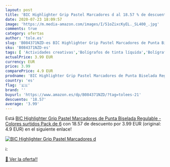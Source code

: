 ```yaml
---
layout: post
title: 'BIC Highlighter Grip Pastel Marcadores d al 18.57 % de descuento'
date: 2020-07-23 18:09:57
image: 'https://m.media-amazon.com/images/I/51oZixcKyEL._SL400_.jpg'
comments: true
category: ofertas
author: 'tole.es'
slug: 'B084371NZD-es BIC Highlighter Grip Pastel Marcadores de Punta Biselada...'
sku: 'B084371NZD-es'
tags: [ 'Actividades creativas','Bolígrafos de tinta líquida','Bolígrafos y recambios','Bolígrafos, lápices y útiles de escritura','Juguetes','Juguetes y juegos','Material de educación infantil','Material de escritura y dibujo para niños','Material escolar y educativo','Mosaicos para niños','Oficina y papelería','Pinturas','Rotuladores de colores para niños','Témperas y pinturas para murales','bic','highlighter', ]
actualPrice: 3.99 EUR
currency: EUR
price: 3.99
comparePrice: 4.9 EUR
prodname: 'BIC Highlighter Grip Pastel Marcadores de Punta Biselada Regulable - Colores surtidos  Pack de 6'
country: 'es'
flag: '🇪🇸'
brand: ''
buyurl: 'https://www.amazon.es/dp/B084371NZD/?tag=tolees-21'
descuento: '18.57'
average: '3.99'
---
```


Está [BIC Highlighter Grip Pastel Marcadores de Punta Biselada Regulable - Colores surtidos  Pack de 6](https://www.amazon.es/dp/B084371NZD/?tag=tolees-21) con 18.57 de descuento por 3.99 EUR (original: 4.9 EUR) en el siguiente enlace!

[![BIC Highlighter Grip Pastel Marcadores d](https://m.media-amazon.com/images/I/51oZixcKyEL._SL400_.jpg)](https://www.amazon.es/dp/B084371NZD/?tag=tolees-21)

ℹ️:


[🛒 Ver la oferta!!](https://www.amazon.es/dp/B084371NZD/?tag=tolees-21)
